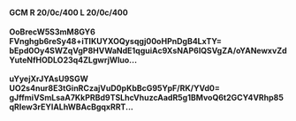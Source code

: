 #### GCM R 20/0c/400 L 20/0c/400
**OoBrecW5S3mM8GY6**<br/>**FVnghgb6reSy48+iTIKUYXOQysqgj00oHPnDgB4LxTY=**<br/>**bEpd0Oy4SWZqVgP8HVWaNdE1qguiAc9XsNAP6lQSVgZA/oYANewxvZdYuteNfHODLO23q4ZLgwrjWluo...**<br/><br/>
**uYyejXrJYAsU9SGW**<br/>**UO2s4nur8E3tGinRCzajVuD0pKbBcG95YpF/RK/YVd0=**<br/>**gJffmiVSmLsaA7KkPRBd9TSLhcVhuzcAadR5g1BMvoQ6t2GCY4VRhp85qRIew3rEYIALhWBAcBgqxRRT...**